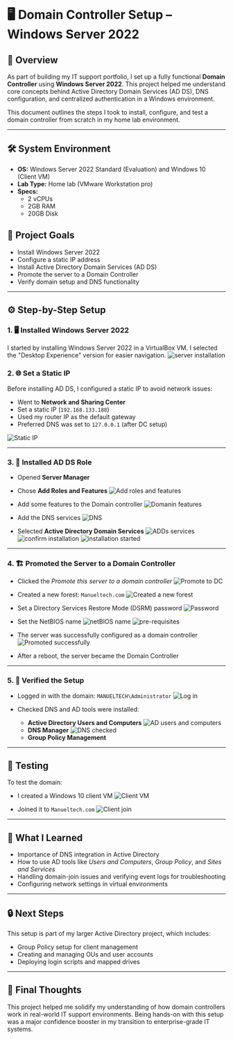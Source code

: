 # 🖥️ Domain Controller Setup – Windows Server 2022  

## 📌 Overview  
As part of building my IT support portfolio, I set up a fully functional **Domain Controller** using **Windows Server 2022**. This project helped me understand core concepts behind Active Directory Domain Services (AD DS), DNS configuration, and centralized authentication in a Windows environment.

This document outlines the steps I took to install, configure, and test a domain controller from scratch in my home lab environment.

---

## 🛠️ System Environment  
- **OS:** Windows Server 2022 Standard (Evaluation) and Windows 10 (Client VM)
- **Lab Type:** Home lab (VMware Workstation pro)
- **Specs:**  
  - 2 vCPUs  
  - 2GB RAM  
  - 20GB Disk  

## 🧭 Project Goals  
- Install Windows Server 2022  
- Configure a static IP address  
- Install Active Directory Domain Services (AD DS)  
- Promote the server to a Domain Controller  
- Verify domain setup and DNS functionality  

---

## ⚙️ Step-by-Step Setup

### 1. 🖥️ Installed Windows Server 2022  
I started by installing Windows Server 2022 in a VirtualBox VM. I selected the "Desktop Experience" version for easier navigation.
![server installation](images/0a-server-insallation-completed.png)


### 2. 🌐 Set a Static IP  
Before installing AD DS, I configured a static IP to avoid network issues:
- Went to **Network and Sharing Center**
- Set a static IP (`192.168.133.188`)
- Used my router IP as the default gateway
- Preferred DNS was set to `127.0.0.1` (after DC setup)

![Static IP](images/0c-staticIPset.png)

---

### 3. 🧩 Installed AD DS Role  
- Opened **Server Manager**
- Chose **Add Roles and Features**
![Add roles and features](images/01-add-roles-and-features.png)

- Add some features to the Domain controller
![Domanin features](images/04-adding-the-domain-features.png)

- Add the DNS services
![DNS](images/05-adding-DNS-RA.png)

- Selected **Active Directory Domain Services**
![ADDs services](images/07-AD-services.png)
![confirm installation](images/08-confirm-installations.png)
![installation started](images/09-installation-started.png)

---

### 4. 🏗️ Promoted the Server to a Domain Controller  
- Clicked the *Promote this server to a domain controller*
![Promote to DC](images/10-installation-completed-promote-the-server.png)
- Created a new forest: `Manueltech.com`
![Created a new forest](images/11-set-a-domain-name.png) 

- Set a Directory Services Restore Mode (DSRM) password
![Password](images/12-domain-password.png)
- Set the NetBIOS name
![netBIOS name](images/13-netbios.png)
![pre-requisites](images/14-pre-requisites-checked.png)
- The server was successfully configured as a domain controller
![Promoted successfully](images/15-AD-services-successful.png)
- After a reboot, the server became the Domain Controller

---

### 5. 🔁 Verified the Setup  
- Logged in with the domain: `MANUELTECH\Administrator`
![Log in](images/16-Log-in.png)

- Checked DNS and AD tools were installed:
  - **Active Directory Users and Computers**
  ![AD users and computers](images/18-AD-users-and-computers.png)
  - **DNS Manager**
  ![DNS checked](images/17-server-manager.png)
  - **Group Policy Management**

---

## 🧪 Testing  
To test the domain:
- I created a Windows 10 client VM
![Client VM](images/19-ClientJoin.png)

- Joined it to `Manueltech.com`
![Client join](images/20-clientJoin2.png)


---

## 🧠 What I Learned  
- Importance of DNS integration in Active Directory  
- How to use AD tools like *Users and Computers*, *Group Policy*, and *Sites and Services*  
- Handling domain-join issues and verifying event logs for troubleshooting  
- Configuring network settings in virtual environments  

---

## 🔒 Next Steps  
This setup is part of my larger Active Directory project, which includes:
- Group Policy setup for client management  
- Creating and managing OUs and user accounts  
- Deploying login scripts and mapped drives  

---

## 🙌 Final Thoughts  
This project helped me solidify my understanding of how domain controllers work in real-world IT support environments. Being hands-on with this setup was a major confidence booster in my transition to enterprise-grade IT systems.
